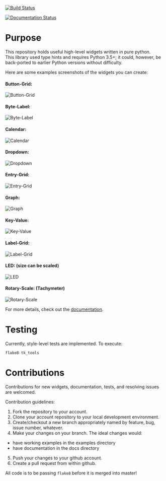 [![Build Status](https://travis-ci.org/slightlynybbled/tk_tools.svg?branch=master)](https://travis-ci.org/slightlynybbled/tk_tools)

[![Documentation Status](https://readthedocs.org/projects/tk-tools/badge/?version=latest)](http://tk-tools.readthedocs.io/en/latest/?badge=latest)

# Purpose

This repository holds useful high-level widgets written in pure python.  
This library used type hints and requires Python 3.5+; it could, however, be back-ported to earlier Python versions without difficulty.

Here are some examples screenshots of the widgets you can create:

#### Button-Grid:  
![Button-Grid](https://raw.githubusercontent.com/slightlynybbled/tk_tools/master/docs/img/button-grid.png)
#### Byte-Label:  
![Byte-Label](https://raw.githubusercontent.com/slightlynybbled/tk_tools/master/docs/img/byte-label.png)
#### Calendar:  
![Calendar](https://raw.githubusercontent.com/slightlynybbled/tk_tools/master/docs/img/calendar.png)
#### Dropdown:  
![Dropdown](https://raw.githubusercontent.com/slightlynybbled/tk_tools/master/docs/img/dropdown.png)
#### Entry-Grid:  
![Entry-Grid](https://raw.githubusercontent.com/slightlynybbled/tk_tools/master/docs/img/entry-grid.png)
#### Graph:  
![Graph](https://raw.githubusercontent.com/slightlynybbled/tk_tools/master/docs/img/graph.png)
#### Key-Value:  
![Key-Value](https://raw.githubusercontent.com/slightlynybbled/tk_tools/master/docs/img/key-value.png)
#### Label-Grid:  
![Label-Grid](https://raw.githubusercontent.com/slightlynybbled/tk_tools/master/docs/img/label-grid.png)
#### LED: (size can be scaled)  
![LED](https://raw.githubusercontent.com/slightlynybbled/tk_tools/master/docs/img/led.gif)
#### Rotary-Scale: (Tachymeter)    
![Rotary-Scale](https://raw.githubusercontent.com/slightlynybbled/tk_tools/master/docs/img/rotary-scale.png)

For more details, check out the [documentation](https://tk-tools.readthedocs.io).

# Testing

Currently, style-level tests are implemented.  To execute:

    flake8 tk_tools

# Contributions

Contributions for new widgets, documentation, tests, and resolving issues are welcomed.

Contribution guidelines:

1. Fork the repository to your account.
2. Clone your account repository to your local development environment.
3. Create/checkout a new branch appropriately named by feature, bug, issue number, whatever.
4. Make your changes on your branch. The ideal changes would:

 - have working examples in the examples directory
 - have documentation in the docs directory

5. Push your changes to your github account.
6. Create a pull request from within github.

All code is to be passing `flake8` before it is merged into master!

